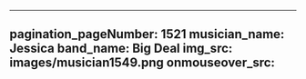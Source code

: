 ------
pagination_pageNumber: 1521
musician_name: Jessica
band_name: Big Deal
img_src: images/musician1549.png
onmouseover_src: 
------